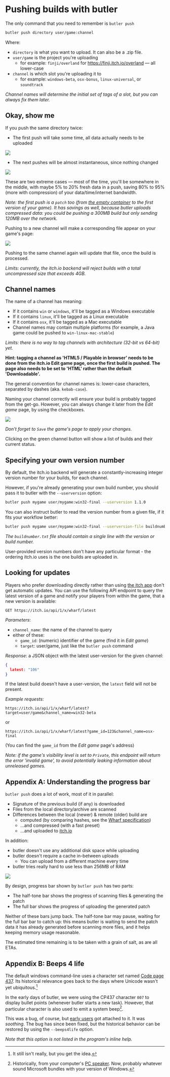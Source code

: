 
# Pushing builds with butler

The only command that you need to remember is `butler push`

```bash
butler push directory user/game:channel
```

Where:

  * `directory` is what you want to upload. It can also be a .zip file.
  * `user/game` is the project you're uploading
    * for example: `finji/overland` for https://finji.itch.io/overland — all lower-case
  * `channel` is which slot you're uploading it to
    * for example: `windows-beta`, `osx-bonus`, `linux-universal`, or `soundtrack`

*Channel names will determine the initial set of tags of a slot, but you can always fix them later.*

## Okay, show me

If you push the same directory twice:

  * The first push will take some time, all data actually needs to be uploaded

![](images/butler-push-first.gif)

  * The next pushes will be almost instantaneous, since nothing changed

![](images/butler-push-next.gif)

These are two extreme cases — most of the time, you'll be somewhere in the middle,
with maybe 5% to 20% fresh data in a push, saving 80% to 95% (more with compression)
of your data/time/internet bandwidth.

*Note: the first push is a `patch` too (from [the empty container](https://docs.itch.ovh/wharf/master/terminology.html) to the first version
of your game). It has savings as well, because butler uploads compressed data: you could be pushing a 300MB build but only sending 120MB over the network.*

Pushing to a new channel will make a corresponding file appear on your game's page:

![](images/new-download.png)

Pushing to the same channel again will update that file, once the build is processed.

*Limits: currently, the itch.io backend will reject builds with a total uncompressed
size that exceeds 4GB.*

## Channel names

The name of a channel has meaning:

  * If it contains `win` or `windows`, it'll be tagged as a Windows executable
  * If it contains `linux`, it'll be tagged as a Linux executable
  * If it contains `osx`, it'll be tagged as a Mac executable
  * Channel names may contain multiple platforms (for example, a Java game could be pushed
    to `win-linux-mac-stable`)

*Limits: there is no way to tag channels with architecture (32-bit vs 64-bit) yet.*

**Hint: tagging a channel as 'HTML5 / Playable in browser' needs to be done from the
itch.io Edit game page, once the first build is pushed. The page also needs to be set
to 'HTML' rather than the default 'Downloadable'.**

The general convention for channel names is: lower-case characters, separated
by dashes (aka. `kebab-case`).

Naming your channel correctly will ensure your build is probably tagged
from the get-go. However, you can always change it later from the *Edit game* page,
by using the checkboxes.

![](images/edit-game.png)

*Don't forget to `Save` the game's page to apply your changes.*

Clicking on the green channel button will show a list of builds and their
current status.

## Specifying your own version number

By default, the itch.io backend will generate a constantly-increasing integer
version number for your builds, for each channel.

However, if you're already generating your own build number, you should
pass it to butler with the `--userversion` option:

```bash
butler push mygame user/mygame:win32-final --userversion 1.1.0
```

You can also instruct butler to read the version number from a given file,
if it fits your workflow better:

```bash
butler push mygame user/mygame:win32-final --userversion-file buildnumber.txt
```

*The `buildnumber.txt` file should contain a single line with the
version or build number.*

User-provided version numbers don't have any particular format -
the ordering itch.io uses is the one builds are uploaded in.

## Looking for updates

Players who prefer downloading directly rather than using [the itch app](https://itch.io/app)
don't get automatic updates. You can use the following API endpoint to query the latest version
of a game and notify your players from within the game, that a new version is available:

```
GET https://itch.io/api/1/x/wharf/latest
```

*Parameters*:

  * `channel_name`: the name of the channel to query
  * either of these:
    * `game_id`: (numeric) identifier of the game (find it in *Edit game*)
    * `target`: user/game, just like the `butler push` command

*Response*: a JSON object with the latest user-version for the given channel:

```json
{
  latest: "106"
}
```

If the latest build doesn't have a user-version, the `latest` field will not be present.

*Example requests*:

```
https://itch.io/api/1/x/wharf/latest?target=user/game&channel_name=win32-beta
```

or

```
https://itch.io/api/1/x/wharf/latest?game_id=123&channel_name=osx-final
```

(You can find the `game_id` from the *Edit game* page's address)

*Note: if the game's visibility level is set to `Private`, this endpoint will return
the error 'invalid game', to avoid potentially leaking information about unreleased games.*

## Appendix A: Understanding the progress bar

`butler push` does a lot of work, most of it in parallel:

  * Signature of the previous build (if any) is downloaded
  * Files from the local directory/archive are scanned
  * Differences between the local (newer) & remote (older) build are
    * computed (by comparing hashes, see the [Wharf specification](https://docs.itch.ovh/wharf/))
    * ...and compressed (with a fast preset)
    * ...and uploaded to [itch.io](https://itch.io)

In addition:

  * butler doesn't use any additional disk space while uploading
  * butler doesn't require a cache in-between uploads
    * You can upload from a different machine every time
  * butler tries really hard to use less than 256MB of RAM

![](images/progress-bar.png)

By design, progress bar shown by `butler push` has two parts:

  * The half-tone bar shows the progress of scanning files & generating the patch
  * The full bar shows the progress of uploading the generated patch

Neither of these bars jump back. The half-tone bar may pause, waiting for the
full bar bar to catch up: this means butler is waiting to send the patch data
it has already generated before scanning more files, and it helps keeping
memory usage reasonable.

The estimated time remaining is to be taken with a grain of salt, as are
all ETAs.

## Appendix B: Beeps 4 life

The default windows command-line uses a character set named [Code page 437](https://en.wikipedia.org/wiki/Code_page_437). Its historical relevance goes back to the days where Unicode wasn't yet ubiquitous.[^1]

In the early days of butler, we were using the CP437 character `007` to display
bullet points (whenever butler starts a new task). However, that particular
character is also used to emit a system beep[^2].

This was a bug, of course, but [early users](https://twitter.com/ADAMATOMIC) got attached
to it. It was *soothing*. The bug has since been fixed, but the historical behavior can be
restored by using the `--beeps4life` option.

*Note that this option is not listed in the program's inline help.*

[^1]: It still isn't really, but you get the idea.
[^2]: Historically, from your computer's [PC speaker](https://en.wikipedia.org/wiki/PC_speaker). Now, probably whatever sound Microsoft bundles with your version of Windows.
